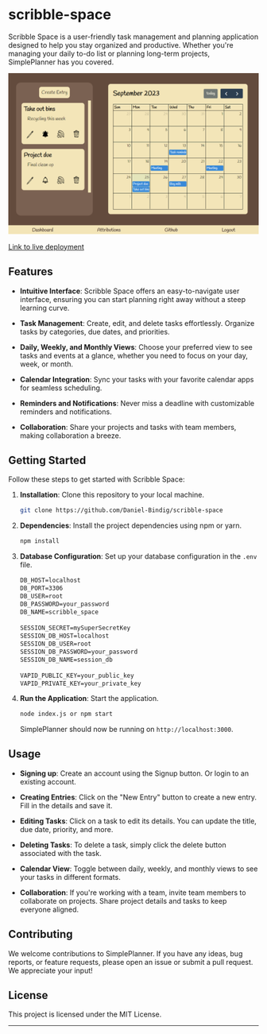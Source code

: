 # scribble-space


Scribble Space is a user-friendly task management and planning application designed to help you stay organized and productive. Whether you're managing your daily to-do list or planning long-term projects, SimplePlanner has you covered.

![Preview image](preview.png)

[Link to live deployment](https://gentle-journey-56421-d5fa88de413f.herokuapp.com/)


## Features

- **Intuitive Interface**: Scribble Space offers an easy-to-navigate user interface, ensuring you can start planning right away without a steep learning curve.

- **Task Management**: Create, edit, and delete tasks effortlessly. Organize tasks by categories, due dates, and priorities.

- **Daily, Weekly, and Monthly Views**: Choose your preferred view to see tasks and events at a glance, whether you need to focus on your day, week, or month.

- **Calendar Integration**: Sync your tasks with your favorite calendar apps for seamless scheduling.

- **Reminders and Notifications**: Never miss a deadline with customizable reminders and notifications.

- **Collaboration**: Share your projects and tasks with team members, making collaboration a breeze.


## Getting Started

Follow these steps to get started with Scribble Space:

1. **Installation**: Clone this repository to your local machine.

   ```bash
   git clone https://github.com/Daniel-Bindig/scribble-space
   ```

2. **Dependencies**: Install the project dependencies using npm or yarn.

   ```bash
   npm install
   ```


4. **Database Configuration**: Set up your database configuration in the `.env` file.

   ```env
   DB_HOST=localhost
   DB_PORT=3306
   DB_USER=root
   DB_PASSWORD=your_password
   DB_NAME=scribble_space

   SESSION_SECRET=mySuperSecretKey
   SESSION_DB_HOST=localhost
   SESSION_DB_USER=root
   SESSION_DB_PASSWORD=your_password
   SESSION_DB_NAME=session_db

   VAPID_PUBLIC_KEY=your_public_key
   VAPID_PRIVATE_KEY=your_private_key
   ```

5. **Run the Application**: Start the application.

   ```bash
   node index.js or npm start 
   ```

   SimplePlanner should now be running on `http://localhost:3000`.

## Usage
- **Signing up**: Create an account using the Signup button. Or login to an existing account.

- **Creating Entries**: Click on the "New Entry" button to create a new entry. Fill in the details and save it.

- **Editing Tasks**: Click on a task to edit its details. You can update the title, due date, priority, and more.

- **Deleting Tasks**: To delete a task, simply click the delete button associated with the task.

- **Calendar View**: Toggle between daily, weekly, and monthly views to see your tasks in different formats.

- **Collaboration**: If you're working with a team, invite team members to collaborate on projects. Share project details and tasks to keep everyone aligned.

## Contributing

We welcome contributions to SimplePlanner. If you have any ideas, bug reports, or feature requests, please open an issue or submit a pull request. We appreciate your input!

## License

This project is licensed under the MIT License. 

---

